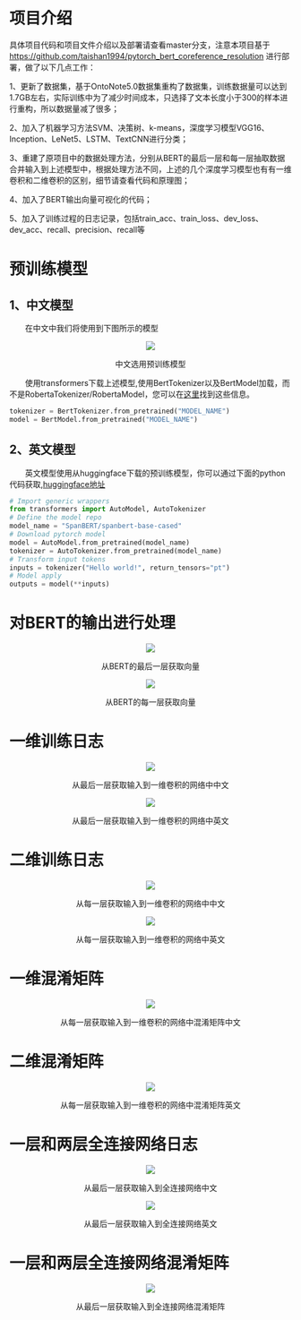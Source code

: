 # 项目介绍
具体项目代码和项目文件介绍以及部署请查看master分支，注意本项目基于 https://github.com/taishan1994/pytorch_bert_coreference_resolution 进行部署，做了以下几点工作：

1、更新了数据集，基于OntoNote5.0数据集重构了数据集，训练数据量可以达到1.7GB左右，实际训练中为了减少时间成本，只选择了文本长度小于300的样本进行重构，所以数据量减了很多；

2、加入了机器学习方法SVM、决策树、k-means，深度学习模型VGG16、Inception、LeNet5、LSTM、TextCNN进行分类；

3、重建了原项目中的数据处理方法，分别从BERT的最后一层和每一层抽取数据合并输入到上述模型中，根据处理方法不同，上述的几个深度学习模型也有有一维卷积和二维卷积的区别，细节请查看代码和原理图；

4、加入了BERT输出向量可视化的代码；

5、加入了训练过程的日志记录，包括train_acc、train_loss、dev_loss、dev_acc、recall、precision、recall等


# 预训练模型
## 1、中文模型
&emsp;&emsp;在中文中我们将使用到下图所示的模型

<div align="center">
  <img src="./img/chinese_pretrained_model.jpg" />
</div>

<p align="center">中文选用预训练模型</p>

&emsp;&emsp;使用transformers下载上述模型,使用BertTokenizer以及BertModel加载，而不是RobertaTokenizer/RobertaModel，您可以在[这里](https://github.com/ymcui/Chinese-BERT-wwm#%E4%B8%AD%E6%96%87%E6%A8%A1%E5%9E%8B%E4%B8%8B%E8%BD%BD)找到这些信息。

```python
tokenizer = BertTokenizer.from_pretrained("MODEL_NAME")
model = BertModel.from_pretrained("MODEL_NAME")
```

## 2、英文模型

&emsp;&emsp;英文模型使用从huggingface下载的预训练模型，你可以通过下面的python代码获取,[huggingface地址]([url](https://huggingface.co/bert-base-uncased))

```python
# Import generic wrappers
from transformers import AutoModel, AutoTokenizer
# Define the model repo
model_name = "SpanBERT/spanbert-base-cased"
# Download pytorch model
model = AutoModel.from_pretrained(model_name)
tokenizer = AutoTokenizer.from_pretrained(model_name)
# Transform input tokens
inputs = tokenizer("Hello world!", return_tensors="pt")
# Model apply
outputs = model(**inputs)
```
# 对BERT的输出进行处理
<div align="center">
  <img src="./img/mention_feature.jpg" />
</div>

<p align="center">从BERT的最后一层获取向量</p>


<div align="center">
  <img src="./img/mention_feature_2d.jpg" />
</div>

<p align="center">从BERT的每一层获取向量</p>

# 一维训练日志

<div align="center">
  <img src="./img/chinese_1d_5_5_indicator_chinese.jpg" />
</div>

<p align="center">从最后一层获取输入到一维卷积的网络中中文</p>

<div align="center">
  <img src="./img/chinese_1d_5_5_indicator_english.jpg" />
</div>

<p align="center">从最后一层获取输入到一维卷积的网络中英文</p>

# 二维训练日志

<div align="center">
  <img src="./img/chinese_2d_5_5_indicator_chinese.jpg" />
</div>

<p align="center">从每一层获取输入到一维卷积的网络中中文</p>

<div align="center">
  <img src="./img/chinese_2d_5_5_indicator_english.jpg" />
</div>

<p align="center">从每一层获取输入到一维卷积的网络中英文</p>

# 一维混淆矩阵

<div align="center">
  <img src="./img/contrifusion_matrix_5_5_1d_small.jpg" />
</div>

<p align="center">从每一层获取输入到一维卷积的网络中混淆矩阵中文</p>


# 二维混淆矩阵


<div align="center">
  <img src="./img/contrifusion_matrix_5_5_2d_small.jpg" />
</div>

<p align="center">从每一层获取输入到一维卷积的网络中混淆矩阵英文</p>

# 一层和两层全连接网络日志

<div align="center">
  <img src="./img/CRModel_CRModel_2dense_chinese_5_5.jpg" />
</div>

<p align="center">从最后一层获取输入到全连接网络中文</p>

<div align="center">
  <img src="./img/CRModel_CRModel_2dense_english_5_5.jpg" />
</div>

<p align="center">从最后一层获取输入到全连接网络英文</p>

# 一层和两层全连接网络混淆矩阵

<div align="center">
  <img src="./img/CRModel_CRModel_2dense_small.jpg" />
</div>

<p align="center">从最后一层获取输入到全连接网络混淆矩阵</p>
